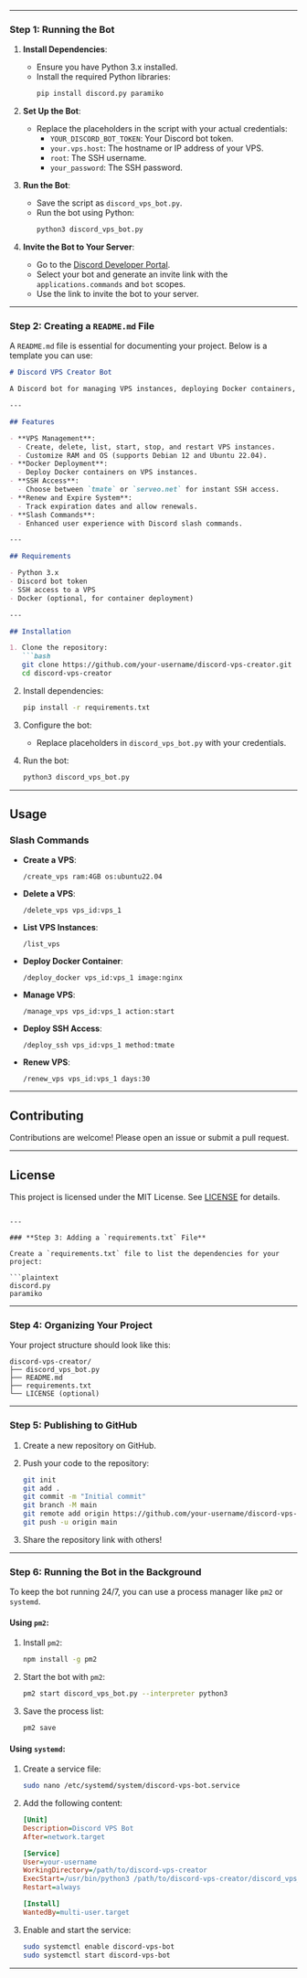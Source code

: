 

---

### **Step 1: Running the Bot**

1. **Install Dependencies**:
   - Ensure you have Python 3.x installed.
   - Install the required Python libraries:
     ```bash
     pip install discord.py paramiko
     ```

2. **Set Up the Bot**:
   - Replace the placeholders in the script with your actual credentials:
     - `YOUR_DISCORD_BOT_TOKEN`: Your Discord bot token.
     - `your.vps.host`: The hostname or IP address of your VPS.
     - `root`: The SSH username.
     - `your_password`: The SSH password.

3. **Run the Bot**:
   - Save the script as `discord_vps_bot.py`.
   - Run the bot using Python:
     ```bash
     python3 discord_vps_bot.py
     ```

4. **Invite the Bot to Your Server**:
   - Go to the [Discord Developer Portal](https://discord.com/developers/applications).
   - Select your bot and generate an invite link with the `applications.commands` and `bot` scopes.
   - Use the link to invite the bot to your server.

---

### **Step 2: Creating a `README.md` File**

A `README.md` file is essential for documenting your project. Below is a template you can use:

```markdown
# Discord VPS Creator Bot

A Discord bot for managing VPS instances, deploying Docker containers, and providing SSH access via tmate or Serveo.

---

## Features

- **VPS Management**:
  - Create, delete, list, start, stop, and restart VPS instances.
  - Customize RAM and OS (supports Debian 12 and Ubuntu 22.04).
- **Docker Deployment**:
  - Deploy Docker containers on VPS instances.
- **SSH Access**:
  - Choose between `tmate` or `serveo.net` for instant SSH access.
- **Renew and Expire System**:
  - Track expiration dates and allow renewals.
- **Slash Commands**:
  - Enhanced user experience with Discord slash commands.

---

## Requirements

- Python 3.x
- Discord bot token
- SSH access to a VPS
- Docker (optional, for container deployment)

---

## Installation

1. Clone the repository:
   ```bash
   git clone https://github.com/your-username/discord-vps-creator.git
   cd discord-vps-creator
   ```

2. Install dependencies:
   ```bash
   pip install -r requirements.txt
   ```

3. Configure the bot:
   - Replace placeholders in `discord_vps_bot.py` with your credentials.

4. Run the bot:
   ```bash
   python3 discord_vps_bot.py
   ```

---

## Usage

### Slash Commands

- **Create a VPS**:
  ```
  /create_vps ram:4GB os:ubuntu22.04
  ```

- **Delete a VPS**:
  ```
  /delete_vps vps_id:vps_1
  ```

- **List VPS Instances**:
  ```
  /list_vps
  ```

- **Deploy Docker Container**:
  ```
  /deploy_docker vps_id:vps_1 image:nginx
  ```

- **Manage VPS**:
  ```
  /manage_vps vps_id:vps_1 action:start
  ```

- **Deploy SSH Access**:
  ```
  /deploy_ssh vps_id:vps_1 method:tmate
  ```

- **Renew VPS**:
  ```
  /renew_vps vps_id:vps_1 days:30
  ```

---

## Contributing

Contributions are welcome! Please open an issue or submit a pull request.

---

## License

This project is licensed under the MIT License. See [LICENSE](LICENSE) for details.
```

---

### **Step 3: Adding a `requirements.txt` File**

Create a `requirements.txt` file to list the dependencies for your project:

```plaintext
discord.py
paramiko
```

---

### **Step 4: Organizing Your Project**

Your project structure should look like this:

```
discord-vps-creator/
├── discord_vps_bot.py
├── README.md
├── requirements.txt
└── LICENSE (optional)
```

---

### **Step 5: Publishing to GitHub**

1. Create a new repository on GitHub.
2. Push your code to the repository:
   ```bash
   git init
   git add .
   git commit -m "Initial commit"
   git branch -M main
   git remote add origin https://github.com/your-username/discord-vps-creator.git
   git push -u origin main
   ```

3. Share the repository link with others!

---

### **Step 6: Running the Bot in the Background**

To keep the bot running 24/7, you can use a process manager like `pm2` or `systemd`.

#### Using `pm2`:
1. Install `pm2`:
   ```bash
   npm install -g pm2
   ```

2. Start the bot with `pm2`:
   ```bash
   pm2 start discord_vps_bot.py --interpreter python3
   ```

3. Save the process list:
   ```bash
   pm2 save
   ```

#### Using `systemd`:
1. Create a service file:
   ```bash
   sudo nano /etc/systemd/system/discord-vps-bot.service
   ```

2. Add the following content:
   ```ini
   [Unit]
   Description=Discord VPS Bot
   After=network.target

   [Service]
   User=your-username
   WorkingDirectory=/path/to/discord-vps-creator
   ExecStart=/usr/bin/python3 /path/to/discord-vps-creator/discord_vps_bot.py
   Restart=always

   [Install]
   WantedBy=multi-user.target
   ```

3. Enable and start the service:
   ```bash
   sudo systemctl enable discord-vps-bot
   sudo systemctl start discord-vps-bot
   ```

---
